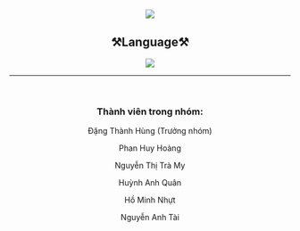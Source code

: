 <h1 align="center">
    <img src="https://readme-typing-svg.herokuapp.com/?font=LexendDeca&size=35&center=true&vCenter=true&width=500&height=70&duration=3000&lines=PRO1041+-+Dự+án+1;Quản+lý+cửa+hàng+thời+trang!;" />
</h1>
<h2 align="center">⚒️Language⚒️</h2>
<div align="center">
    <img src="https://skillicons.dev/icons?i=java"/><br>
</div>
<hr/>
<br/>
<h3 align="center">Thành viên trong nhóm:</h3>
<p align="center">Đặng Thành Hùng (Trưởng nhóm)</p>
<p align="center">Phan Huy Hoàng</p>
<p align="center">Nguyễn Thị Trà My</p>
<p align="center">Huỳnh Anh Quân</p>
<p align="center">Hồ Minh Nhựt</p>
<p align="center">Nguyễn Anh Tài</p>
